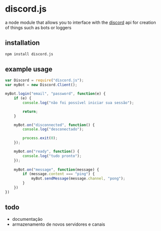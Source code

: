 # discord.js

a node module that allows you to interface with the [discord](https://discordapp.com/) api for creation of things such as bots or loggers

## installation

```bash
npm install discord.js
```

## example usage

```js
var Discord = require("discord.js");
var myBot = new Discord.Client();

myBot.login("email", "password", function(e) {
    if (e) {
        console.log("não foi possível iniciar sua sessão");

        return;
    }

    myBot.on("disconnected", function() {
        console.log("desconectado");

        process.exit(0);
    });

    myBot.on("ready", function() {
        console.log("tudo pronto");
    });
    
    myBot.on("message", function(message) {
        if (message.content === "ping") {
            myBot.sendMessage(message.channel, "pong");
        }
    })
})
```

## todo

* documentação
* armazenamento de novos servidores e canais
